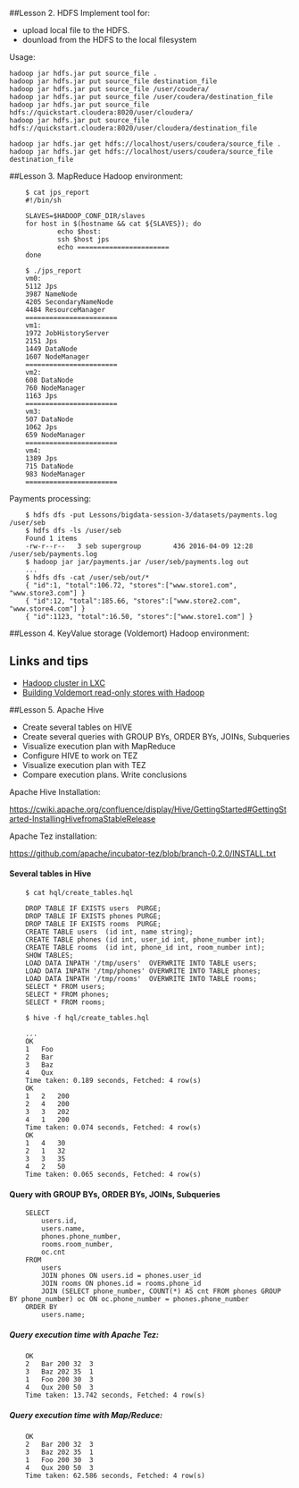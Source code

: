 ##Lesson 2. HDFS
Implement tool for:
- upload local file to the HDFS.
- dounload from the HDFS to the local filesystem

Usage:

	hadoop jar hdfs.jar put source_file .
	hadoop jar hdfs.jar put source_file destination_file
	hadoop jar hdfs.jar put source_file /user/coudera/
	hadoop jar hdfs.jar put source_file /user/coudera/destination_file
	hadoop jar hdfs.jar put source_file hdfs://quickstart.cloudera:8020/user/cloudera/
	hadoop jar hdfs.jar put source_file hdfs://quickstart.cloudera:8020/user/cloudera/destination_file

	hadoop jar hdfs.jar get hdfs://localhost/users/coudera/source_file .
	hadoop jar hdfs.jar get hdfs://localhost/users/coudera/source_file destination_file

##Lesson 3. MapReduce
Hadoop environment:
```
	$ cat jps_report
	#!/bin/sh

	SLAVES=$HADOOP_CONF_DIR/slaves
	for host in $(hostname && cat ${SLAVES}); do
    		echo $host:
    		ssh $host jps
    		echo =======================
	done

	$ ./jps_report
	vm0:
	5112 Jps
	3987 NameNode
	4205 SecondaryNameNode
	4484 ResourceManager
	=======================
	vm1:
	1972 JobHistoryServer
	2151 Jps
	1449 DataNode
	1607 NodeManager
	=======================
	vm2:
	608 DataNode
	760 NodeManager
	1163 Jps
	=======================
	vm3:
	507 DataNode
	1062 Jps
	659 NodeManager
	=======================
	vm4:
	1389 Jps
	715 DataNode
	983 NodeManager
	=======================
```
Payments processing:
```
	$ hdfs dfs -put Lessons/bigdata-session-3/datasets/payments.log /user/seb
	$ hdfs dfs -ls /user/seb
	Found 1 items
	-rw-r--r--   3 seb supergroup        436 2016-04-09 12:28 /user/seb/payments.log
	$ hadoop jar jar/payments.jar /user/seb/payments.log out
	...
	$ hdfs dfs -cat /user/seb/out/*
	{ "id":1, "total":106.72, "stores":["www.store1.com", "www.store3.com"] }
	{ "id":12, "total":185.66, "stores":["www.store2.com", "www.store4.com"] }
	{ "id":1123, "total":16.50, "stores":["www.store1.com"] }
```
##Lesson 4. KeyValue storage (Voldemort)
Hadoop environment:

## Links and tips
- [Hadoop cluster in LXC](https://ofirm.wordpress.com/2014/01/05/creating-a-virtualized-fully-distributed-hadoop-cluster-using-linux-containers/)
- [Building Voldemort read-only stores with Hadoop](http://blog.intelligencecomputing.io/cloud/487/repostbuilding-voldemort-read-only-stores-with-hadoop)



##Lesson 5. Apache Hive
- Create several tables on HIVE
- Create several queries with GROUP BYs, ORDER BYs, JOINs, Subqueries
- Visualize execution plan with MapReduce
- Configure HIVE to work on TEZ
- Visualize execution plan with TEZ
- Compare execution plans. Write conclusions

Apache Hive Installation:

https://cwiki.apache.org/confluence/display/Hive/GettingStarted#GettingStarted-InstallingHivefromaStableRelease

Apache Tez installation:

https://github.com/apache/incubator-tez/blob/branch-0.2.0/INSTALL.txt

#### Several tables in Hive
```
	$ cat hql/create_tables.hql
```
```
	DROP TABLE IF EXISTS users  PURGE;
	DROP TABLE IF EXISTS phones PURGE;
	DROP TABLE IF EXISTS rooms  PURGE;
	CREATE TABLE users  (id int, name string);
	CREATE TABLE phones (id int, user_id int, phone_number int);
	CREATE TABLE rooms  (id int, phone_id int, room_number int);
	SHOW TABLES;
	LOAD DATA INPATH '/tmp/users'  OVERWRITE INTO TABLE users;
	LOAD DATA INPATH '/tmp/phones' OVERWRITE INTO TABLE phones;
	LOAD DATA INPATH '/tmp/rooms'  OVERWRITE INTO TABLE rooms;
	SELECT * FROM users;
	SELECT * FROM phones;
	SELECT * FROM rooms;
```
```
	$ hive -f hql/create_tables.hql
```
```
	...
	OK
	1	Foo
	2	Bar
	3	Baz
	4	Qux
	Time taken: 0.189 seconds, Fetched: 4 row(s)
	OK
	1	2	200
	2	4	200
	3	3	202
	4	1	200
	Time taken: 0.074 seconds, Fetched: 4 row(s)
	OK
	1	4	30
	2	1	32
	3	3	35
	4	2	50
	Time taken: 0.065 seconds, Fetched: 4 row(s)
```
#### Query with GROUP BYs, ORDER BYs, JOINs, Subqueries
```
	SELECT 
	    users.id, 
	    users.name, 
	    phones.phone_number, 
	    rooms.room_number,
	    oc.cnt
	FROM 
	    users 
	    JOIN phones ON users.id = phones.user_id 
	    JOIN rooms ON phones.id = rooms.phone_id
	    JOIN (SELECT phone_number, COUNT(*) AS cnt FROM phones GROUP BY phone_number) oc ON oc.phone_number = phones.phone_number
	ORDER BY 
	    users.name;
```
##### Query execution time with Apache Tez:
```
	OK
	2	Bar	200	32	3
	3	Baz	202	35	1
	1	Foo	200	30	3
	4	Qux	200	50	3
	Time taken: 13.742 seconds, Fetched: 4 row(s)
```
##### Query execution time with Map/Reduce:
```
	OK
	2	Bar	200	32	3
	3	Baz	202	35	1
	1	Foo	200	30	3
	4	Qux	200	50	3
	Time taken: 62.586 seconds, Fetched: 4 row(s)
```
